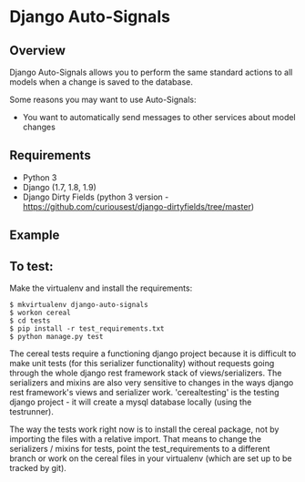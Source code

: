 # Django Auto-Signals

## Overview
Django Auto-Signals allows you to perform the same standard actions to all 
models when a change is saved to the database.

Some reasons you may want to use Auto-Signals:

* You want to automatically send messages to other services about model 
changes

## Requirements
* Python 3
* Django (1.7, 1.8, 1.9)
* Django Dirty Fields (python 3 version - 
https://github.com/curiousest/django-dirtyfields/tree/master)

## Example


## To test:

Make the virtualenv and install the requirements:

```
$ mkvirtualenv django-auto-signals
$ workon cereal
$ cd tests
$ pip install -r test_requirements.txt
$ python manage.py test
```

The cereal tests require a functioning django project because it is difficult to make unit tests (for this serializer functionality) without requests going through the whole django rest framework stack of views/serializers. The serializers and mixins are also very sensitive to changes in the ways django rest framework's views and serializer work. 'cerealtesting' is the testing django project - it will create a mysql database locally (using the testrunner).

The way the tests work right now is to install the cereal package, not by importing the files with a relative import. That means to change the serializers / mixins for tests, point the test_requirements to a different branch or work on the cereal files in your virtualenv (which are set up to be tracked by git).

